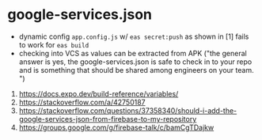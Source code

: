 # google-services.json

- dynamic config `app.config.js` w/ `eas secret:push` as shown in [1] fails to work for `eas build`
- checking into VCS as values can be extracted from APK ("the general answer is yes, the google-services.json is safe to check in to your repo and is something that should be shared among engineers on your team. ")

1. https://docs.expo.dev/build-reference/variables/
2. https://stackoverflow.com/a/42750187
3. https://stackoverflow.com/questions/37358340/should-i-add-the-google-services-json-from-firebase-to-my-repository
4. https://groups.google.com/g/firebase-talk/c/bamCgTDajkw
